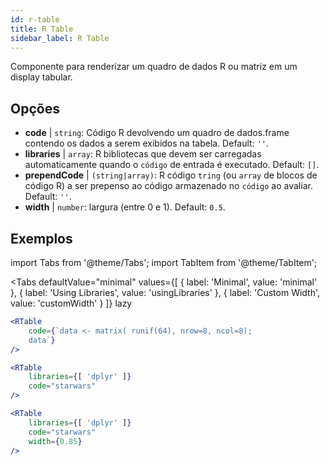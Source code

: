 ```yaml
---
id: r-table
title: R Table
sidebar_label: R Table
---
```


Componente para renderizar um quadro de dados R ou matriz em um display tabular.

## Opções

* __code__ | `string`: Código R devolvendo um quadro de dados.frame contendo os dados a serem exibidos na tabela. Default: `''`.
* __libraries__ | `array`: R bibliotecas que devem ser carregadas automaticamente quando o `código` de entrada é executado. Default: `[]`.
* __prependCode__ | `(string|array)`: R código `tring` (ou `array` de blocos de código R) a ser prepenso ao código armazenado no `código` ao avaliar. Default: `''`.
* __width__ | `number`: largura (entre 0 e 1). Default: `0.5`.


## Exemplos


import Tabs from '@theme/Tabs';
import TabItem from '@theme/TabItem';

<Tabs
    defaultValue="minimal"
    values={[
        { label: 'Minimal', value: 'minimal' },
        { label: 'Using Libraries', value: 'usingLibraries' },
        { label: 'Custom Width', value: 'customWidth' }
    ]}
    lazy
>

<TabItem value="minimal" >

```jsx live
<RTable
    code={`data <- matrix( runif(64), nrow=8, ncol=8); 
    data`}
/>
```

</TabItem>

<TabItem value="usingLibraries" >

```jsx live
<RTable 
    libraries={[ 'dplyr' ]}
    code="starwars"
/>
```

</TabItem>

<TabItem value="customWidth" >

```jsx live
<RTable 
    libraries={[ 'dplyr' ]}
    code="starwars"
    width={0.85}
/>
```

</TabItem>

</Tabs>
